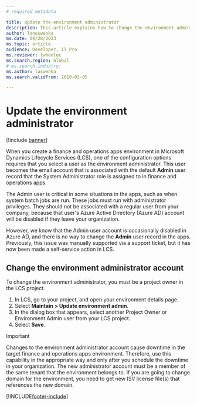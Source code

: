```yaml
---
# required metadata

title: Update the environment administrator
description: This article explains how to change the environment administrator for a finance and operations apps environment in Microsoft Dynamics Lifecycle Services (LCS).
author: laneswenka
ms.date: 04/28/2023
ms.topic: article
audience: Developer, IT Pro
ms.reviewer: twheeloc
ms.search.region: Global 
# ms.search.industry:
ms.author: laswenka
ms.search.validFrom: 2018-03-05

---
```


# Update the environment administrator

[!include [banner](../includes/banner.md)]

When you create a finance and operations apps environment in Microsoft Dynamics Lifecycle Services (LCS), one of the configuration options requires that you select a user as the environment administrator. This user becomes the email account that is associated with the default **Admin** user record that the System Administrator role is assigned to in finance and operations apps.

The Admin user is critical in some situations in the apps, such as when system batch jobs are run. These jobs must run with administrator privileges. They should not be associated with a regular user from your company, because that user's Azure Active Directory (Azure AD) account will be disabled if they leave your organization.

However, we know that the Admin user account is occasionally disabled in Azure AD, and there is no way to change the **Admin** user record in the apps. Previously, this issue was manually supported via a support ticket, but it has now been made a self-service action in LCS.

## Change the environment administrator account

To change the environment administrator, you must be a project owner in the LCS project.

1. In LCS, go to your project, and open your environment details page.
2. Select **Maintain \> Update environment admin**.
3. In the dialog box that appears, select another Project Owner or Environment Admin user from your LCS project.
4. Select **Save**.

> [!IMPORTANT]
> Changes to the environment administrator account cause downtime in the target finance and operations apps environment. Therefore, use this capability in the appropriate way and only after you schedule the downtime in your organization.
> The new administrator account must be a member of the same tenant that the environment belongs to.
> If you are going to change domain for the environment, you need to get new ISV license file(s) that references the new domain.  

[!INCLUDE[footer-include](../../../includes/footer-banner.md)]

